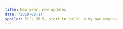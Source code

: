 ```yaml
---
title: New year, new updates
date: '2019-02-13'
spoiler: It's 2019, start to build up my own empire.
---
```



